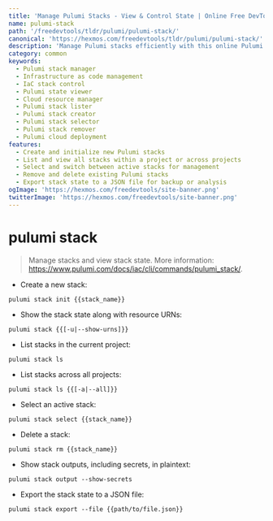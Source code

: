 ```yaml
---
title: 'Manage Pulumi Stacks - View & Control State | Online Free DevTools by Hexmos'
name: pulumi-stack
path: '/freedevtools/tldr/pulumi/pulumi-stack/'
canonical: 'https://hexmos.com/freedevtools/tldr/pulumi/pulumi-stack/'
description: 'Manage Pulumi stacks efficiently with this online Pulumi Stack tool. View state, create, list, select and delete stacks. Free online tool, no registration required.'
category: common
keywords:
  - Pulumi stack manager
  - Infrastructure as code management
  - IaC stack control
  - Pulumi state viewer
  - Cloud resource manager
  - Pulumi stack lister
  - Pulumi stack creator
  - Pulumi stack selector
  - Pulumi stack remover
  - Pulumi cloud deployment
features:
  - Create and initialize new Pulumi stacks
  - List and view all stacks within a project or across projects
  - Select and switch between active stacks for management
  - Remove and delete existing Pulumi stacks
  - Export stack state to a JSON file for backup or analysis
ogImage: 'https://hexmos.com/freedevtools/site-banner.png'
twitterImage: 'https://hexmos.com/freedevtools/site-banner.png'
---
```


# pulumi stack

> Manage stacks and view stack state.
> More information: <https://www.pulumi.com/docs/iac/cli/commands/pulumi_stack/>.

- Create a new stack:

`pulumi stack init {{stack_name}}`

- Show the stack state along with resource URNs:

`pulumi stack {{[-u|--show-urns]}}`

- List stacks in the current project:

`pulumi stack ls`

- List stacks across all projects:

`pulumi stack ls {{[-a|--all]}}`

- Select an active stack:

`pulumi stack select {{stack_name}}`

- Delete a stack:

`pulumi stack rm {{stack_name}}`

- Show stack outputs, including secrets, in plaintext:

`pulumi stack output --show-secrets`

- Export the stack state to a JSON file:

`pulumi stack export --file {{path/to/file.json}}`
